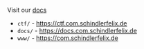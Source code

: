Visit our [docs](https://docs.com.schindlerfelix.de)

- `ctf/` - https://ctf.com.schindlerfelix.de
- `docs/` - https://docs.com.schindlerfelix.de
- `www/` - https://com.schindlerfelix.de
